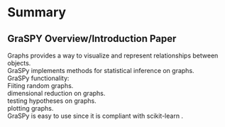 # Summary

## GraSPY Overview/Introduction Paper

Graphs provides a way to visualize and represent relationships between objects.  
GraSPy implements methods for statistical inference on graphs.  
GraSPy functionality:  
  Fiiting random graphs.  
  dimensional reduction on graphs.    
  testing hypotheses on graphs.  
  plotting graphs.  
GraSPy is easy to use since it is compliant with scikit-learn . 


